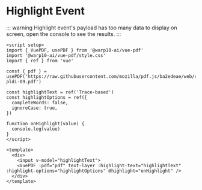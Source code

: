 # Highlight Event

::: warning
Highlight event's payload has too many data to display on screen, open the console to see the results.
:::

```vue
<script setup>
import { VuePDF, usePDF } from '@warp10-ai/vue-pdf'
import '@warp10-ai/vue-pdf/style.css'
import { ref } from 'vue'

const { pdf } = usePDF('https://raw.githubusercontent.com/mozilla/pdf.js/ba2edeae/web/compressed.tracemonkey-pldi-09.pdf')

const highlightText = ref('Trace-based')
const highlightOptions = ref({
  completeWords: false,
  ignoreCase: true,
})

function onHighlight(value) {
  console.log(value)
}
</script>

<template>
  <div>
    <input v-model="highlightText">
    <VuePDF :pdf="pdf" text-layer :highlight-text="highlightText" :highlight-options="highlightOptions" @highlight="onHighlight" />
  </div>
</template>
```

<ClientOnly>
  <TextHighlight />
</ClientOnly>
